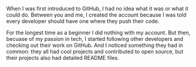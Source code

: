 When I was first introduced to GitHub, I had no idea what it was or what it could do. Between you and me, I created the account because I was told every developer should have one where they push their code.

For the longest time as a beginner I did nothing with my account. But then, becuase of my passion in tech, I started following other developers and checking out their work on GitHub. And I noticed something they had in common: they all had cool projects and contributed to open source, but their projects also had detailed README files.
